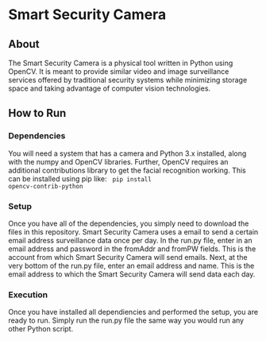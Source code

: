# Smart Security Camera

## About
The Smart Security Camera is a physical tool written in Python using OpenCV.
It is meant to provide similar video and image surveillance services offered by traditional security systems while minimizing
storage space and taking advantage of computer vision technologies.

## How to Run
### Dependencies
You will need a system that has a camera and Python 3.x installed, along with the numpy and OpenCV libraries. 
Further, OpenCV requires an additional contributions library to get the facial recognition working. This can be installed using pip
like:
<code>
pip install opencv-contrib-python
</code>

### Setup
Once you have all of the dependencies, you simply need to download the files in this repository.
Smart Security Camera uses a email to send a certain email address surveillance data once per day.
In the run.py file, enter in an email address and password in the fromAddr and fromPW fields. This is the account from which
Smart Security Camera will send emails. Next, at the very bottom of the run.py file, enter an email address and name.
This is the email address to which the Smart Security Camera will send data each day.

### Execution
Once you have installed all dependiencies and performed the setup, you are ready to run.
Simply run the run.py file the same way you would run any other Python script.
